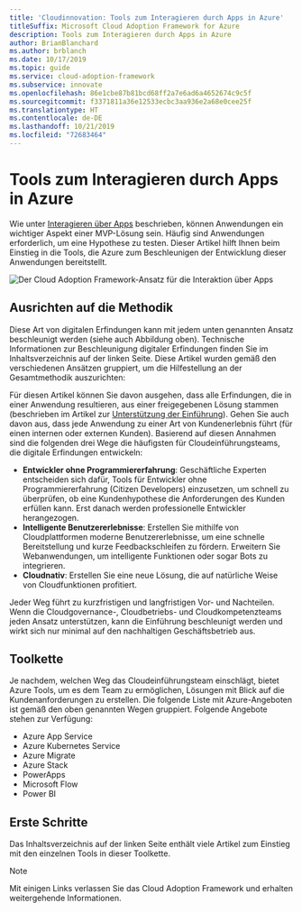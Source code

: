 ```yaml
---
title: 'Cloudinnovation: Tools zum Interagieren durch Apps in Azure'
titleSuffix: Microsoft Cloud Adoption Framework for Azure
description: Tools zum Interagieren durch Apps in Azure
author: BrianBlanchard
ms.author: brblanch
ms.date: 10/17/2019
ms.topic: guide
ms.service: cloud-adoption-framework
ms.subservice: innovate
ms.openlocfilehash: 86e1cbe87b81bcd68ff2a7e6ad6a4652674c9c5f
ms.sourcegitcommit: f3371811a36e12533ecbc3aa936e2a68e0cee25f
ms.translationtype: HT
ms.contentlocale: de-DE
ms.lasthandoff: 10/21/2019
ms.locfileid: "72683464"
---
```

# <a name="tools-to-engage-via-apps-in-azure"></a>Tools zum Interagieren durch Apps in Azure

Wie unter [Interagieren über Apps](../considerations/apps.md) beschrieben, können Anwendungen ein wichtiger Aspekt einer MVP-Lösung sein. Häufig sind Anwendungen erforderlich, um eine Hypothese zu testen. Dieser Artikel hilft Ihnen beim Einstieg in die Tools, die Azure zum Beschleunigen der Entwicklung dieser Anwendungen bereitstellt.

![Der Cloud Adoption Framework-Ansatz für die Interaktion über Apps](../../_images/innovate/engage-via-apps.png)

## <a name="alignment-to-the-methodology"></a>Ausrichten auf die Methodik

Diese Art von digitalen Erfindungen kann mit jedem unten genannten Ansatz beschleunigt werden (siehe auch Abbildung oben). Technische Informationen zur Beschleunigung digitaler Erfindungen finden Sie im Inhaltsverzeichnis auf der linken Seite. Diese Artikel wurden gemäß den verschiedenen Ansätzen gruppiert, um die Hilfestellung an der Gesamtmethodik auszurichten:

Für diesen Artikel können Sie davon ausgehen, dass alle Erfindungen, die in einer Anwendung resultieren, aus einer freigegebenen Lösung stammen (beschrieben im Artikel zur [Unterstützung der Einführung](./ci-cd.md)). Gehen Sie auch davon aus, dass jede Anwendung zu einer Art von Kundenerlebnis führt (für einen internen oder externen Kunden). Basierend auf diesen Annahmen sind die folgenden drei Wege die häufigsten für Cloudeinführungsteams, die digitale Erfindungen entwickeln:

- **Entwickler ohne Programmiererfahrung**: Geschäftliche Experten entscheiden sich dafür, Tools für Entwickler ohne Programmiererfahrung (Citizen Developers) einzusetzen, um schnell zu überprüfen, ob eine Kundenhypothese die Anforderungen des Kunden erfüllen kann. Erst danach werden professionelle Entwickler herangezogen.
- **Intelligente Benutzererlebnisse**: Erstellen Sie mithilfe von Cloudplattformen moderne Benutzererlebnisse, um eine schnelle Bereitstellung und kurze Feedbackschleifen zu fördern. Erweitern Sie Webanwendungen, um intelligente Funktionen oder sogar Bots zu integrieren.
- **Cloudnativ**: Erstellen Sie eine neue Lösung, die auf natürliche Weise von Cloudfunktionen profitiert.

Jeder Weg führt zu kurzfristigen und langfristigen Vor- und Nachteilen. Wenn die Cloudgovernance-, Cloudbetriebs- und Cloudkompetenzteams jeden Ansatz unterstützen, kann die Einführung beschleunigt werden und wirkt sich nur minimal auf den nachhaltigen Geschäftsbetrieb aus.

## <a name="toolchain"></a>Toolkette

Je nachdem, welchen Weg das Cloudeinführungsteam einschlägt, bietet Azure Tools, um es dem Team zu ermöglichen, Lösungen mit Blick auf die Kundenanforderungen zu erstellen. Die folgende Liste mit Azure-Angeboten ist gemäß den oben genannten Wegen gruppiert. Folgende Angebote stehen zur Verfügung:

- Azure App Service
- Azure Kubernetes Service
- Azure Migrate
- Azure Stack
- PowerApps
- Microsoft Flow
- Power BI

## <a name="get-started"></a>Erste Schritte

Das Inhaltsverzeichnis auf der linken Seite enthält viele Artikel zum Einstieg mit den einzelnen Tools in dieser Toolkette.

> [!NOTE]
> Mit einigen Links verlassen Sie das Cloud Adoption Framework und erhalten weitergehende Informationen.
